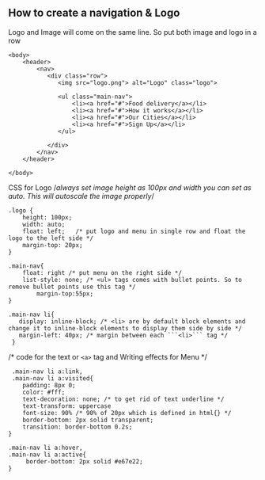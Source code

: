 ## How to create a navigation & Logo
 
  Logo and Image will come on the same line. So put both image and logo in a row

```
<body>
	<header>		
		<nav>
           <div class="row">
              <img src="logo.png"> alt="Logo" class="logo">

              <ul class="main-nav">
                  <li><a href="#">Food delivery</a></li>
                  <li><a href="#">How it works</a></li>
                  <li><a href="#">Our Cities</a></li>
                  <li><a href="#">Sign Up</a></li>
              </ul>
 
           </div>      
		</nav>
	</header>

</body>
```

CSS for Logo
/*always set image height as 100px and width you can set as auto. This will autoscale the image properly*/

```
.logo {
	height: 100px;
	width: auto;
	float: left;   /* put logo and menu in single row and float the logo to the left side */
	margin-top: 20px;
}
```

```
.main-nav{
	float: right /* put menu on the right side */
	list-style: none; /* <ul> tags comes with bullet points. So to remove bullet points use this tag */
        margin-top:55px;
}
```

```
.main-nav li{
   display: inline-block; /* <li> are by default block elements and change it to inline-block elements to display them side by side */
   margin-left: 40px; /* margin between each ```<li>``` tag */
 }
 ```

 /* code for the text or ```<a>``` tag and Writing effects for Menu */

```
 .main-nav li a:link,
 .main-nav li a:visited{
    padding: 8px 0; 
    color: #fff;
    text-decoration: none; /* to get rid of text underline */
    text-transform: uppercase
    font-size: 90% /* 90% of 20px which is defined in html{} */
    border-bottom: 2px solid transparent;
    transition: border-bottom 0.2s;
}
```

```
.main-nav li a:hover,
.main-nav li a:active{
     border-bottom: 2px solid #e67e22;
}

```
